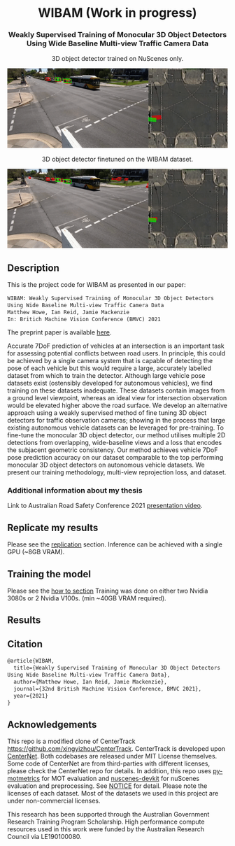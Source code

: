 <div align="center">    

# WIBAM (Work in progress)
### Weakly Supervised Training of Monocular 3D Object Detectors Using Wide Baseline Multi-view Traffic Camera Data
<!-- 
[![Paper]()]()
[![Conference](http://img.shields.io/badge/NeurIPS-2019-4b44ce.svg)](https://papers.nips.cc/book/advances-in-neural-information-processing-systems-31-2018)
 -->
3D object detector trained on NuScenes only.

![3D object detector trained on NuScenes only](examples/baseline.gif)

3D object detector finetuned on the WIBAM dataset.

![3D object detector finetuned on the WIBAM dataset](examples/WIBAM.gif)

</div>

## Description
    
This is the project code for WIBAM as presented in our paper:
```
WIBAM: Weakly Supervised Training of Monocular 3D Object Detectors Using Wide Baseline Multi-view Traffic Camera Data
Matthew Howe, Ian Reid, Jamie Mackenzie
In: Britich Machine Vision Conference (BMVC) 2021
```
The preprint paper is available [here](https://arxiv.org/abs/2110.10966).

Accurate 7DoF prediction of vehicles at an intersection is an important task for assessing potential conflicts between road users. In principle, this could be achieved by a single camera system that is capable of detecting the pose of each vehicle but this would require a large, accurately labelled dataset from which to train the detector. Although large vehicle pose datasets exist (ostensibly developed for autonomous vehicles), we find training on these datasets inadequate. These datasets contain images from a ground level viewpoint, whereas an ideal view for intersection observation would be elevated higher above the road surface. 
We develop an alternative approach using a weakly supervised method of fine tuning 3D object detectors for traffic observation cameras; showing in the process that large existing autonomous vehicle datasets can be leveraged for pre-training. 
To fine-tune the monocular 3D object detector, our method utilises multiple 2D detections from overlapping, wide-baseline views and a loss that encodes the subjacent geometric consistency.
Our method achieves vehicle 7DoF pose prediction accuracy on our dataset comparable to the top performing monocular 3D object detectors on autonomous vehicle datasets. We present our training methodology, multi-view reprojection loss, and dataset.

### Additional information about my thesis
Link to Australian Road Safety Conference 2021 [presentation video](https://youtu.be/Y3vEunWEHMI).

## Replicate my results
Please see the [replication](readme/REPLICATE.md) section.
Inference can be achieved with a single GPU (~8GB VRAM). 

## Training the model
Please see the [how to section](readme/GETTING_STARTED.md)
Training was done on either two Nvidia 3080s or 2 Nvidia V100s. (min ~40GB VRAM required).

## Results

## Citation   
```
@article{WIBAM,
  title={Weakly Supervised Training of Monocular 3D Object Detectors Using Wide Baseline Multi-view Traffic Camera Data},
  author={Matthew Howe, Ian Reid, Jamie Mackenzie},
  journal={32nd British Machine Vision Conference, BMVC 2021},
  year={2021}
}
```   

## Acknowledgements
This repo is a modified clone of CenterTrack https://github.com/xingyizhou/CenterTrack.
CenterTrack is developed upon [CenterNet](https://github.com/xingyizhou/CenterNet). Both codebases are released under MIT License themselves. Some code of CenterNet are from third-parties with different licenses, please check the CenterNet repo for details. In addition, this repo uses [py-motmetrics](https://github.com/cheind/py-motmetrics) for MOT evaluation and [nuscenes-devkit](https://github.com/nutonomy/nuscenes-devkit) for nuScenes evaluation and preprocessing. See [NOTICE](NOTICE) for detail. Please note the licenses of each dataset. Most of the datasets we used in this project are under non-commercial licenses.

This research has been supported through the Australian Government Research Training Program Scholarship. High performance compute resources used in this work were funded by the Australian Research Council via LE190100080.
